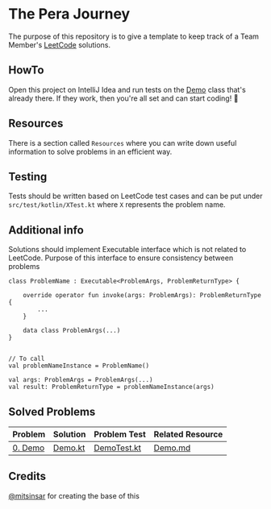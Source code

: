 # The Pera Journey

The purpose of this repository is to give a template to keep track of a Team Member's [LeetCode](https://leetcode.com) solutions.

## HowTo

Open this project on IntelliJ Idea and run tests on the [Demo](src/main/kotlin/solutions/Demo.kt) class that's already there. If they work, then you're all set and can start coding! 🎉

## Resources

There is a section called `Resources` where you can write down useful information to solve problems in an efficient way.

## Testing

Tests should be written based on LeetCode test cases and can be put under `src/test/kotlin/XTest.kt` where `X` represents the problem name.

## Additional info

Solutions should implement Executable interface which is not related to LeetCode. Purpose of this interface to ensure consistency between problems

```
class ProblemName : Executable<ProblemArgs, ProblemReturnType> {

    override operator fun invoke(args: ProblemArgs): ProblemReturnType {
        ...
    }

    data class ProblemArgs(...)
}


// To call
val problemNameInstance = ProblemName()

val args: ProblemArgs = ProblemArgs(...)
val result: ProblemReturnType = problemNameInstance(args)
```

## Solved Problems

| Problem                                   | Solution                                     | Problem Test                               | Related Resource             |
|-------------------------------------------|----------------------------------------------|--------------------------------------------|------------------------------|
| [0. Demo](https://leetcode.com/problems/) | [Demo.kt](src/main/kotlin/solutions/Demo.kt) | [DemoTest.kt](src/test/kotlin/DemoTest.kt) | [Demo.md](resources/Demo.md) |

## Credits

[@mitsinsar](https://github.com/mitsinsar) for creating the base of this